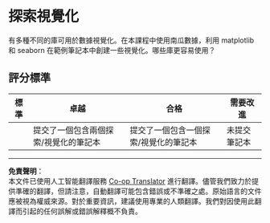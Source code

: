 <!--
CO_OP_TRANSLATOR_METADATA:
{
  "original_hash": "4485a1ed4dd1b5647365e3d87456515d",
  "translation_date": "2025-09-03T16:45:13+00:00",
  "source_file": "2-Regression/2-Data/assignment.md",
  "language_code": "hk"
}
-->
# 探索視覺化

有多種不同的庫可用於數據視覺化。在本課程中使用南瓜數據，利用 matplotlib 和 seaborn 在範例筆記本中創建一些視覺化。哪些庫更容易使用？

## 評分標準

| 標準 | 卓越 | 合格 | 需要改進 |
| -------- | --------- | -------- | ----------------- |
|          | 提交了一個包含兩個探索/視覺化的筆記本         |   提交了一個包含一個探索/視覺化的筆記本       |  未提交筆記本                 |

---

**免責聲明**：  
本文件已使用人工智能翻譯服務 [Co-op Translator](https://github.com/Azure/co-op-translator) 進行翻譯。儘管我們致力於提供準確的翻譯，但請注意，自動翻譯可能包含錯誤或不準確之處。原始語言的文件應被視為權威來源。對於重要資訊，建議使用專業的人類翻譯。我們對因使用此翻譯而引起的任何誤解或錯誤解釋概不負責。